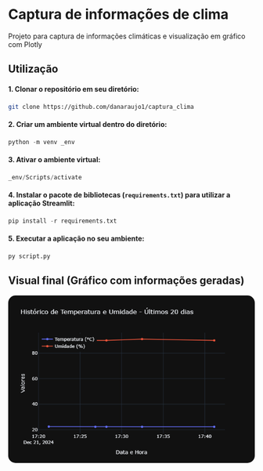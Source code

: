 # Captura de informações de clima

Projeto para captura de informações climáticas e visualização em gráfico com Plotly

## Utilização
#### 1. Clonar o repositório em seu diretório:
```bash
git clone https://github.com/danaraujo1/captura_clima
```

#### 2. Criar um ambiente virtual dentro do diretório:
```python
python -m venv _env
```

#### 3. Ativar o ambiente virtual:
```python
_env/Scripts/activate
```

#### 4. Instalar o pacote de bibliotecas (`requirements.txt`) para utilizar a aplicação Streamlit:
```python
pip install -r requirements.txt
```

#### 5. Executar a aplicação no seu ambiente:
```python
py script.py
```

## Visual final (Gráfico com informações geradas)
<img src="img/newplot.png" alt="alt text" style="border-radius: 15px;">
